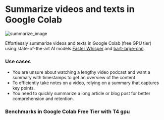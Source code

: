 # Summarize videos and texts in Google Colab 

![summarize_image](https://github.com/martinopiaggi/summarize/assets/72280379/7d636d34-1c34-4cc0-8aa4-bebba0ca14a7)

Effortlessly summarize videos and texts in Google Colab (free GPU tier) using state-of-the-art AI models [Faster Whisper](https://github.com/guillaumekln/faster-whisper) and [bart-large-cnn](https://huggingface.co/facebook/bart-large-cnn). 

### Use cases 

- You are unsure about watching a lengthy video podcast and want a summary with timestamps to get an overview of the content.
- To efficiently take notes on a video, relying on a summary that captures key points.
- You need to quickly summarize a long article or blog post for better comprehension and retention. 

### Benchmarks in Google Colab Free Tier with T4 gpu
